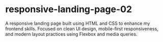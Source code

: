 # responsive-landing-page-02
A responsive landing page built using HTML and CSS to enhance my frontend skills. Focused on clean UI design, mobile-first responsiveness, and modern layout practices using Flexbox and media queries.
